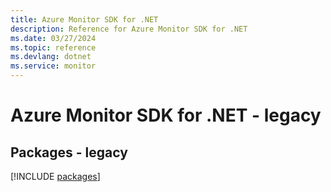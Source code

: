 ```yaml
---
title: Azure Monitor SDK for .NET
description: Reference for Azure Monitor SDK for .NET
ms.date: 03/27/2024
ms.topic: reference
ms.devlang: dotnet
ms.service: monitor
---
```

# Azure Monitor SDK for .NET - legacy
## Packages - legacy
[!INCLUDE [packages](monitor-index.md)]